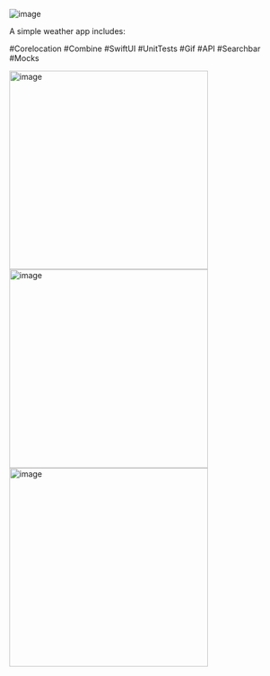 ![image](https://github.com/user-attachments/assets/5d567246-7a2b-4e40-9bae-871ecff4c21a)

A simple weather app includes:

#Corelocation
#Combine
#SwiftUI
#UnitTests
#Gif
#API
#Searchbar
#Mocks


<img width="354" alt="image" src="https://github.com/user-attachments/assets/1dd97f35-0b49-4e78-a43e-4780b0fac506">
<img width="354" alt="image" src="https://github.com/user-attachments/assets/c13517c7-393c-41ae-b158-26d15ec9f160">


<img width="354" alt="image" src="https://github.com/user-attachments/assets/c27181a3-9ceb-4cea-bf74-de95768dedf7">

